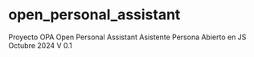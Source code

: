 # open_personal_assistant
Proyecto OPA Open Personal Assistant
Asistente Persona Abierto en JS
Octubre 2024 V 0.1
